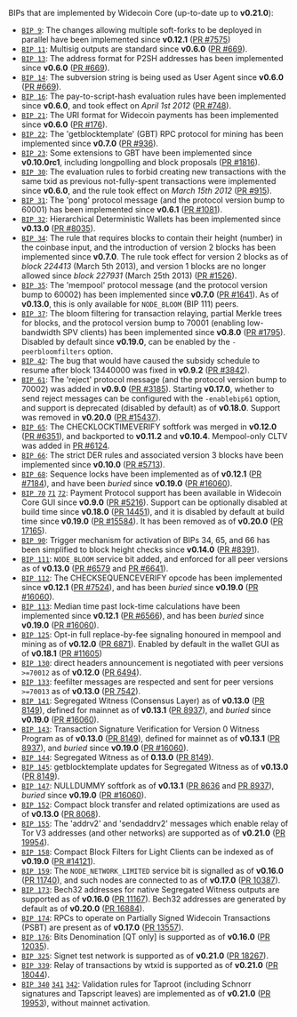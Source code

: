 BIPs that are implemented by Widecoin Core (up-to-date up to **v0.21.0**):

* [`BIP 9`](https://github.com/widecoin/bips/blob/master/bip-0009.mediawiki): The changes allowing multiple soft-forks to be deployed in parallel have been implemented since **v0.12.1**  ([PR #7575](https://github.com/widecoin/widecoin/pull/7575))
* [`BIP 11`](https://github.com/widecoin/bips/blob/master/bip-0011.mediawiki): Multisig outputs are standard since **v0.6.0** ([PR #669](https://github.com/widecoin/widecoin/pull/669)).
* [`BIP 13`](https://github.com/widecoin/bips/blob/master/bip-0013.mediawiki): The address format for P2SH addresses has been implemented since **v0.6.0** ([PR #669](https://github.com/widecoin/widecoin/pull/669)).
* [`BIP 14`](https://github.com/widecoin/bips/blob/master/bip-0014.mediawiki): The subversion string is being used as User Agent since **v0.6.0** ([PR #669](https://github.com/widecoin/widecoin/pull/669)).
* [`BIP 16`](https://github.com/widecoin/bips/blob/master/bip-0016.mediawiki): The pay-to-script-hash evaluation rules have been implemented since **v0.6.0**, and took effect on *April 1st 2012* ([PR #748](https://github.com/widecoin/widecoin/pull/748)).
* [`BIP 21`](https://github.com/widecoin/bips/blob/master/bip-0021.mediawiki): The URI format for Widecoin payments has been implemented since **v0.6.0** ([PR #176](https://github.com/widecoin/widecoin/pull/176)).
* [`BIP 22`](https://github.com/widecoin/bips/blob/master/bip-0022.mediawiki): The 'getblocktemplate' (GBT) RPC protocol for mining has been implemented since **v0.7.0** ([PR #936](https://github.com/widecoin/widecoin/pull/936)).
* [`BIP 23`](https://github.com/widecoin/bips/blob/master/bip-0023.mediawiki): Some extensions to GBT have been implemented since **v0.10.0rc1**, including longpolling and block proposals ([PR #1816](https://github.com/widecoin/widecoin/pull/1816)).
* [`BIP 30`](https://github.com/widecoin/bips/blob/master/bip-0030.mediawiki): The evaluation rules to forbid creating new transactions with the same txid as previous not-fully-spent transactions were implemented since **v0.6.0**, and the rule took effect on *March 15th 2012* ([PR #915](https://github.com/widecoin/widecoin/pull/915)).
* [`BIP 31`](https://github.com/widecoin/bips/blob/master/bip-0031.mediawiki): The 'pong' protocol message (and the protocol version bump to 60001) has been implemented since **v0.6.1** ([PR #1081](https://github.com/widecoin/widecoin/pull/1081)).
* [`BIP 32`](https://github.com/widecoin/bips/blob/master/bip-0032.mediawiki): Hierarchical Deterministic Wallets has been implemented since **v0.13.0** ([PR #8035](https://github.com/widecoin/widecoin/pull/8035)).
* [`BIP 34`](https://github.com/widecoin/bips/blob/master/bip-0034.mediawiki): The rule that requires blocks to contain their height (number) in the coinbase input, and the introduction of version 2 blocks has been implemented since **v0.7.0**. The rule took effect for version 2 blocks as of *block 224413* (March 5th 2013), and version 1 blocks are no longer allowed since *block 227931* (March 25th 2013) ([PR #1526](https://github.com/widecoin/widecoin/pull/1526)).
* [`BIP 35`](https://github.com/widecoin/bips/blob/master/bip-0035.mediawiki): The 'mempool' protocol message (and the protocol version bump to 60002) has been implemented since **v0.7.0** ([PR #1641](https://github.com/widecoin/widecoin/pull/1641)). As of **v0.13.0**, this is only available for `NODE_BLOOM` (BIP 111) peers.
* [`BIP 37`](https://github.com/widecoin/bips/blob/master/bip-0037.mediawiki): The bloom filtering for transaction relaying, partial Merkle trees for blocks, and the protocol version bump to 70001 (enabling low-bandwidth SPV clients) has been implemented since **v0.8.0** ([PR #1795](https://github.com/widecoin/widecoin/pull/1795)). Disabled by default since **v0.19.0**, can be enabled by the `-peerbloomfilters` option.
* [`BIP 42`](https://github.com/widecoin/bips/blob/master/bip-0042.mediawiki): The bug that would have caused the subsidy schedule to resume after block 13440000 was fixed in **v0.9.2** ([PR #3842](https://github.com/widecoin/widecoin/pull/3842)).
* [`BIP 61`](https://github.com/widecoin/bips/blob/master/bip-0061.mediawiki): The 'reject' protocol message (and the protocol version bump to 70002) was added in **v0.9.0** ([PR #3185](https://github.com/widecoin/widecoin/pull/3185)). Starting **v0.17.0**, whether to send reject messages can be configured with the `-enablebip61` option, and support is deprecated (disabled by default) as of **v0.18.0**. Support was removed in **v0.20.0** ([PR #15437](https://github.com/widecoin/widecoin/pull/15437)).
* [`BIP 65`](https://github.com/widecoin/bips/blob/master/bip-0065.mediawiki): The CHECKLOCKTIMEVERIFY softfork was merged in **v0.12.0** ([PR #6351](https://github.com/widecoin/widecoin/pull/6351)), and backported to **v0.11.2** and **v0.10.4**. Mempool-only CLTV was added in [PR #6124](https://github.com/widecoin/widecoin/pull/6124).
* [`BIP 66`](https://github.com/widecoin/bips/blob/master/bip-0066.mediawiki): The strict DER rules and associated version 3 blocks have been implemented since **v0.10.0** ([PR #5713](https://github.com/widecoin/widecoin/pull/5713)).
* [`BIP 68`](https://github.com/widecoin/bips/blob/master/bip-0068.mediawiki): Sequence locks have been implemented as of **v0.12.1**  ([PR #7184](https://github.com/widecoin/widecoin/pull/7184)), and have been *buried* since **v0.19.0** ([PR #16060](https://github.com/widecoin/widecoin/pull/16060)).
* [`BIP 70`](https://github.com/widecoin/bips/blob/master/bip-0070.mediawiki) [`71`](https://github.com/widecoin/bips/blob/master/bip-0071.mediawiki) [`72`](https://github.com/widecoin/bips/blob/master/bip-0072.mediawiki):
  Payment Protocol support has been available in Widecoin Core GUI since **v0.9.0** ([PR #5216](https://github.com/widecoin/widecoin/pull/5216)).
  Support can be optionally disabled at build time since **v0.18.0** ([PR 14451](https://github.com/widecoin/widecoin/pull/14451)),
  and it is disabled by default at build time since **v0.19.0** ([PR #15584](https://github.com/widecoin/widecoin/pull/15584)).
  It has been removed as of **v0.20.0** ([PR 17165](https://github.com/widecoin/widecoin/pull/17165)).
* [`BIP 90`](https://github.com/widecoin/bips/blob/master/bip-0090.mediawiki): Trigger mechanism for activation of BIPs 34, 65, and 66 has been simplified to block height checks since **v0.14.0** ([PR #8391](https://github.com/widecoin/widecoin/pull/8391)).
* [`BIP 111`](https://github.com/widecoin/bips/blob/master/bip-0111.mediawiki): `NODE_BLOOM` service bit added, and enforced for all peer versions as of **v0.13.0** ([PR #6579](https://github.com/widecoin/widecoin/pull/6579) and [PR #6641](https://github.com/widecoin/widecoin/pull/6641)).
* [`BIP 112`](https://github.com/widecoin/bips/blob/master/bip-0112.mediawiki): The CHECKSEQUENCEVERIFY opcode has been implemented since **v0.12.1** ([PR #7524](https://github.com/widecoin/widecoin/pull/7524)), and has been *buried* since **v0.19.0** ([PR #16060](https://github.com/widecoin/widecoin/pull/16060)).
* [`BIP 113`](https://github.com/widecoin/bips/blob/master/bip-0113.mediawiki): Median time past lock-time calculations have been implemented since **v0.12.1** ([PR #6566](https://github.com/widecoin/widecoin/pull/6566)), and has been *buried* since **v0.19.0** ([PR #16060](https://github.com/widecoin/widecoin/pull/16060)).
* [`BIP 125`](https://github.com/widecoin/bips/blob/master/bip-0125.mediawiki): Opt-in full replace-by-fee signaling honoured in mempool and mining as of **v0.12.0** ([PR 6871](https://github.com/widecoin/widecoin/pull/6871)). Enabled by default in the wallet GUI as of **v0.18.1** ([PR #11605](https://github.com/widecoin/widecoin/pull/11605))
* [`BIP 130`](https://github.com/widecoin/bips/blob/master/bip-0130.mediawiki): direct headers announcement is negotiated with peer versions `>=70012` as of **v0.12.0** ([PR 6494](https://github.com/widecoin/widecoin/pull/6494)).
* [`BIP 133`](https://github.com/widecoin/bips/blob/master/bip-0133.mediawiki): feefilter messages are respected and sent for peer versions `>=70013` as of **v0.13.0** ([PR 7542](https://github.com/widecoin/widecoin/pull/7542)).
* [`BIP 141`](https://github.com/widecoin/bips/blob/master/bip-0141.mediawiki): Segregated Witness (Consensus Layer) as of **v0.13.0** ([PR 8149](https://github.com/widecoin/widecoin/pull/8149)), defined for mainnet as of **v0.13.1** ([PR 8937](https://github.com/widecoin/widecoin/pull/8937)), and *buried* since **v0.19.0** ([PR #16060](https://github.com/widecoin/widecoin/pull/16060)).
* [`BIP 143`](https://github.com/widecoin/bips/blob/master/bip-0143.mediawiki): Transaction Signature Verification for Version 0 Witness Program as of **v0.13.0** ([PR 8149](https://github.com/widecoin/widecoin/pull/8149)), defined for mainnet as of **v0.13.1** ([PR 8937](https://github.com/widecoin/widecoin/pull/8937)), and *buried* since **v0.19.0** ([PR #16060](https://github.com/widecoin/widecoin/pull/16060)).
* [`BIP 144`](https://github.com/widecoin/bips/blob/master/bip-0144.mediawiki): Segregated Witness as of **0.13.0** ([PR 8149](https://github.com/widecoin/widecoin/pull/8149)).
* [`BIP 145`](https://github.com/widecoin/bips/blob/master/bip-0145.mediawiki): getblocktemplate updates for Segregated Witness as of **v0.13.0** ([PR 8149](https://github.com/widecoin/widecoin/pull/8149)).
* [`BIP 147`](https://github.com/widecoin/bips/blob/master/bip-0147.mediawiki): NULLDUMMY softfork as of **v0.13.1** ([PR 8636](https://github.com/widecoin/widecoin/pull/8636) and [PR 8937](https://github.com/widecoin/widecoin/pull/8937)), *buried* since **v0.19.0** ([PR #16060](https://github.com/widecoin/widecoin/pull/16060)).
* [`BIP 152`](https://github.com/widecoin/bips/blob/master/bip-0152.mediawiki): Compact block transfer and related optimizations are used as of **v0.13.0** ([PR 8068](https://github.com/widecoin/widecoin/pull/8068)).
* [`BIP 155`](https://github.com/widecoin/bips/blob/master/bip-0155.mediawiki): The 'addrv2' and 'sendaddrv2' messages which enable relay of Tor V3 addresses (and other networks) are supported as of **v0.21.0** ([PR 19954](https://github.com/widecoin/widecoin/pull/19954)).
* [`BIP 158`](https://github.com/widecoin/bips/blob/master/bip-0158.mediawiki): Compact Block Filters for Light Clients can be indexed as of **v0.19.0** ([PR #14121](https://github.com/widecoin/widecoin/pull/14121)).
* [`BIP 159`](https://github.com/widecoin/bips/blob/master/bip-0159.mediawiki): The `NODE_NETWORK_LIMITED` service bit is signalled as of **v0.16.0** ([PR 11740](https://github.com/widecoin/widecoin/pull/11740)), and such nodes are connected to as of **v0.17.0** ([PR 10387](https://github.com/widecoin/widecoin/pull/10387)).
* [`BIP 173`](https://github.com/widecoin/bips/blob/master/bip-0173.mediawiki): Bech32 addresses for native Segregated Witness outputs are supported as of **v0.16.0** ([PR 11167](https://github.com/widecoin/widecoin/pull/11167)). Bech32 addresses are generated by default as of **v0.20.0** ([PR 16884](https://github.com/widecoin/widecoin/pull/16884)).
* [`BIP 174`](https://github.com/widecoin/bips/blob/master/bip-0174.mediawiki): RPCs to operate on Partially Signed Widecoin Transactions (PSBT) are present as of **v0.17.0** ([PR 13557](https://github.com/widecoin/widecoin/pull/13557)).
* [`BIP 176`](https://github.com/widecoin/bips/blob/master/bip-0176.mediawiki): Bits Denomination [QT only] is supported as of **v0.16.0** ([PR 12035](https://github.com/widecoin/widecoin/pull/12035)).
* [`BIP 325`](https://github.com/widecoin/bips/blob/master/bip-0325.mediawiki): Signet test network is supported as of **v0.21.0** ([PR 18267](https://github.com/widecoin/widecoin/pull/18267)).
* [`BIP 339`](https://github.com/widecoin/bips/blob/master/bip-0339.mediawiki): Relay of transactions by wtxid is supported as of **v0.21.0** ([PR 18044](https://github.com/widecoin/widecoin/pull/18044)).
* [`BIP 340`](https://github.com/widecoin/bips/blob/master/bip-0340.mediawiki) [`341`](https://github.com/widecoin/bips/blob/master/bip-0341.mediawiki) [`342`](https://github.com/widecoin/bips/blob/master/bip-0342.mediawiki): Validation rules for Taproot (including Schnorr signatures and Tapscript leaves) are implemented as of **v0.21.0** ([PR 19953](https://github.com/widecoin/widecoin/pull/19953)), without mainnet activation.
